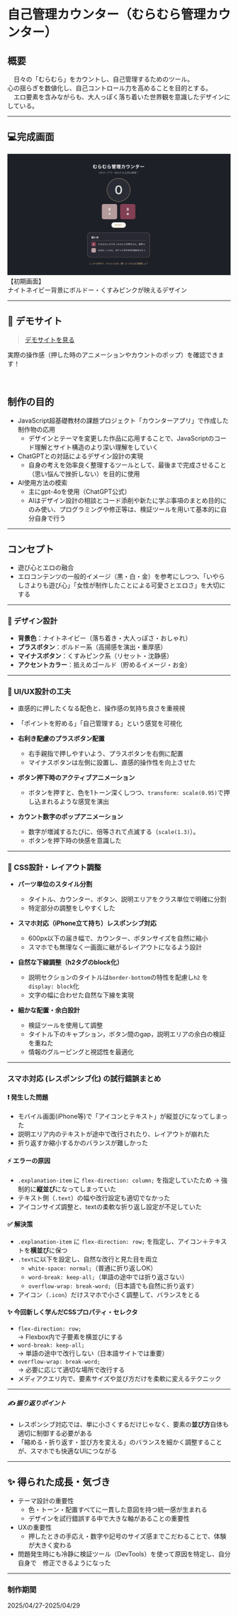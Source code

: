 # 自己管理カウンター（むらむら管理カウンター）


## 概要

　日々の「むらむら」をカウントし、自己管理するためのツール。  
心の揺らぎを数値化し、自己コントロール力を高めることを目的とする。  
　エロ要素を含みながらも、大人っぽく落ち着いた世界観を意識したデザインにしている。

---
## 💻完成画面

![完成イメージ](images2/screen1.png)<br>
【初期画面】<br>
ナイトネイビー背景にボルドー・くすみピンクが映えるデザイン

---

## 🎥 デモサイト

> [デモサイトを見る](https://splashy-jungle-lead.glitch.me)

実際の操作感（押した時のアニメーションやカウントのポップ）を確認できます！

<br>

## 制作の目的

- JavaScript超基礎教材の課題プロジェクト「カウンターアプリ」で作成した制作物の応用
  - デザインとテーマを変更した作品に応用することで、JavaScriptのコード理解とサイト構造のより深い理解をしていく
- ChatGPTとの対話によるデザイン設計の実現
  - 自身の考えを効率良く整理するツールとして、最後まで完成させること（思い悩んで挫折しない）を目的に使用
- AI使用方法の模索
  - 主にgpt-4oを使用（ChatGPT公式）
  - AIはデザイン設計の相談とコード添削や新たに学ぶ事項のまとめ目的にのみ使い、プログラミングや修正等は、検証ツールを用いて基本的に自分自身で行う

---

## コンセプト
- 遊び心とエロの融合
- エロコンテンツの一般的イメージ（黒・白・金）を参考にしつつ、「いやらしさよりも遊び心」「女性が制作したことによる可愛さとエロさ」を大切にする


---

### 🎨 デザイン設計

- **背景色**：ナイトネイビー（落ち着き・大人っぽさ・おしゃれ）
- **プラスボタン**：ボルドー系（高揚感を演出・重厚感）
- **マイナスボタン**：くすみピンク系（リセット・沈静感）
- **アクセントカラー**：抵えめゴールド（貯めるイメージ・お金）


---

### 🧬 UI/UX設計の工夫
- 直感的に押したくなる配色と、操作感の気持ち良さを重視視
- 「ポイントを貯める」「自己管理する」という感覚を可視化

- **右利き配慮のプラスボタン配置**
  - 右手親指で押しやすいよう、プラスボタンを右側に配置
  - マイナスボタンは左側に設置し、直感的操作性を向上させた

- **ボタン押下時のアクティブアニメーション**
  - ボタンを押すと、色を1トーン深くしつつ、`transform: scale(0.95)`で押し込まれるような感覚を演出

- **カウント数字のポップアニメーション**
  - 数字が増減するたびに、倍等されて点滅する（`scale(1.3)`）。
  - ボタンを押下時の快感を意識した

---

### 🎨 CSS設計・レイアウト調整

- **パーツ単位のスタイル分割**
  - タイトル、カウンター、ボタン、説明エリアをクラス単位で明確に分割
  - 特定部分の調整をしやすくした

- **スマホ対応（iPhone立て持ち）レスポンシブ対応**
  - 600px以下の届き幅で、カウンター、ボタンサイズを自然に縮小
  - スマホでも無理なく一画面に継がるレイアウトになるよう設計

- **自然な下線調整（h2タグのblock化）**
  - 説明セクションのタイトルは`border-bottom`の特性を配慮し`h2` を`display: block`化
  - 文字の幅に合わせた自然な下線を実現


- **細かな配置・余白設計**
  - 検証ツールを使用して調整
  - タイトル下のキャプション，ボタン間のgap，説明エリアの余白の検証を重ねた
  - 情報のグルーピングと視認性を最適化


---
### スマホ対応 (レスポンシブ化) の試行錯誤まとめ

#### ❗ 発生した問題
- モバイル画面(iPhone等)で「アイコンとテキスト」が縦並びになってしまった
- 説明エリア内のテキストが途中で改行されたり、レイアウトが崩れた
- 折り返すか縮小するかのバランスが難しかった

#### ⚡ エラーの原因
- `.explanation-item` に `flex-direction: column;` を指定していたため
  → 強制的に**縦並び**になってしまっていた
- テキスト側（`.text`）の幅や改行設定も適切でなかった
- アイコンサイズ調整と、textの柔軟な折り返し設定が不足していた

#### ✅ 解決策
- `.explanation-item` に `flex-direction: row;` を指定し、アイコン＋テキストを**横並び**に保つ
- `.text`に以下を設定し、自然な改行と見た目を両立
  - `white-space: normal;`（普通に折り返しOK）
  - `word-break: keep-all;`（単語の途中では折り返さない）
  - `overflow-wrap: break-word;`（日本語でも自然に折り返す）
- アイコン（`.icon`）だけスマホで小さく調整して、バランスをとる

#### ✨ 今回新しく学んだCSSプロパティ・セレクタ
- `flex-direction: row;`  
  → Flexbox内で子要素を横並びにする
- `word-break: keep-all;`  
  → 単語の途中で改行しない（日本語サイトでは重要）
- `overflow-wrap: break-word;`  
  → 必要に応じて適切な場所で改行する
- メディアクエリ内で、要素サイズや並び方だけを柔軟に変えるテクニック

---

##### ✍️ 振り返りポイント
- レスポンシブ対応では、単に小さくするだけじゃなく、要素の**並び方**自体も適切に制御する必要がある
- 「縮める・折り返す・並び方を変える」のバランスを細かく調整することが、スマホでも快適なUIにつながる

---
## ✨ 得られた成長・気づき

- テーマ設計の重要性
  - 色・トーン・配置すべてに一貫した意図を持つ統一感が生まれる
  - デザインを試行錯誤する中で大きな軸があることの重要性
- UXの重要性
  - 押したときの手応え・数字や記号のサイズ感までこだわることで、体験が大きく変わる
- 問題発生時にも冷静に検証ツール（DevTools）を使って原因を特定し、自分自身で　修正できるようになった
---
### 制作期間
2025/04/27-2025/04/29
